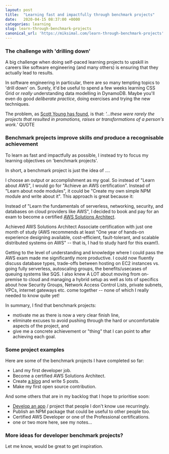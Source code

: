 ```yaml
---
layout: post
title:  "Learning fast and impactfully through benchmark projects"
date:   2020-04-15 08:37:00 +0000
categories: learning
slug: learn-through-benchmark-projects
canonical_url: 'https://miksimal.com/learn-through-benchmark-projects'
---
```


### The challenge with 'drilling down'

A big challenge when doing self-paced learning projects to upskill in careers like software engineering (and many others) is ensuring that they actually lead to results.

In software engineering in particular, there are so many tempting topics to 'drill down' on. Surely, it'd be useful to spend a few weeks learning CSS Grid or *really* understanding data modelling in DynamoDB. Maybe you'll even do good *deliberate practice*, doing exercises and trying the new techniques.

The problem, as [Scott Young has found](https://www.scotthyoung.com/blog/2019/11/15/drill-or-benchmark/), is that:
*'...these were rarely the projects that resulted in promotions, raises or transformations of a person's work.'* QUOTE

### Benchmark projects improve skills *and* produce a recognisable achievement

To learn as fast and impactfully as possible, I instead try to focus my learning objectives on 'benchmark projects'.

In short, a benchmark project is just the idea of ....

I choose an output or accomplishment as my goal. So instead of "Learn about AWS", I would go for "Achieve an AWS certification". Instead of "Learn about node modules", it could be "Create my own simple NPM module and write about it". This approach is great because it:


Instead of "Learn the fundamentals of serverless, networking, security, and databases on cloud providers like AWS", I decided to book and pay for an exam to become a certified [AWS Solutions Architect](https://aws.amazon.com/certification/certified-solutions-architect-associate/).

Achieved AWS Solutions Architect Associate certification with just one month of study (AWS recommends at least "One year of hands-on experience designing available, cost-efficient, fault-tolerant, and scalable distributed systems on AWS" -- that is, I had to study hard for this exam!).

Getting to the level of understanding and knowledge where I could pass the AWS exam made me significantly more productive. I could now fluently discuss database types, trade-offs between hosting on EC2 instances vs. going fully serverless, autoscaling groups, the benefits/usecases of queuing systems like SQS. I also knew A LOT about moving from on-premise to cloud and managing a hybrid setup as well as lots of specifics about how Security Groups, Network Access Control Lists, private subnets, VPCs, internet gateways etc. come together -- none of which I really needed to know quite yet!


In summary, I find that benchmark projects:
+ motivate me as there is now a very clear finish line,
+ eliminate excuses to avoid pushing through the hard or uncomfortable aspects of the project, and
+ give me a concrete achievement or "thing" that I can point to after achieving each goal.


### Some project examples

Here are some of the benchmark projects I have completed so far:

+ Land my first developer job.
+ Become a certified AWS Solutions Architect.
+ Create [a blog](https://miksimal.com/) and write 5 posts.
+ Make my first open source contribution.

And some others that are in my backlog that I hope to prioritise soon:
+ [Develop an app](https://youtu.be/vcQ-5W9gj5c) / project that people I don't know use recurringly.
+ Publish an NPM package that could be useful to other people too.
+ Certified AWS Developer or one of the Professional certifications. 
+ one or two more here, see my notes...

### More ideas for developer benchmark projects?

Let me know, would be great to get inspiration.












